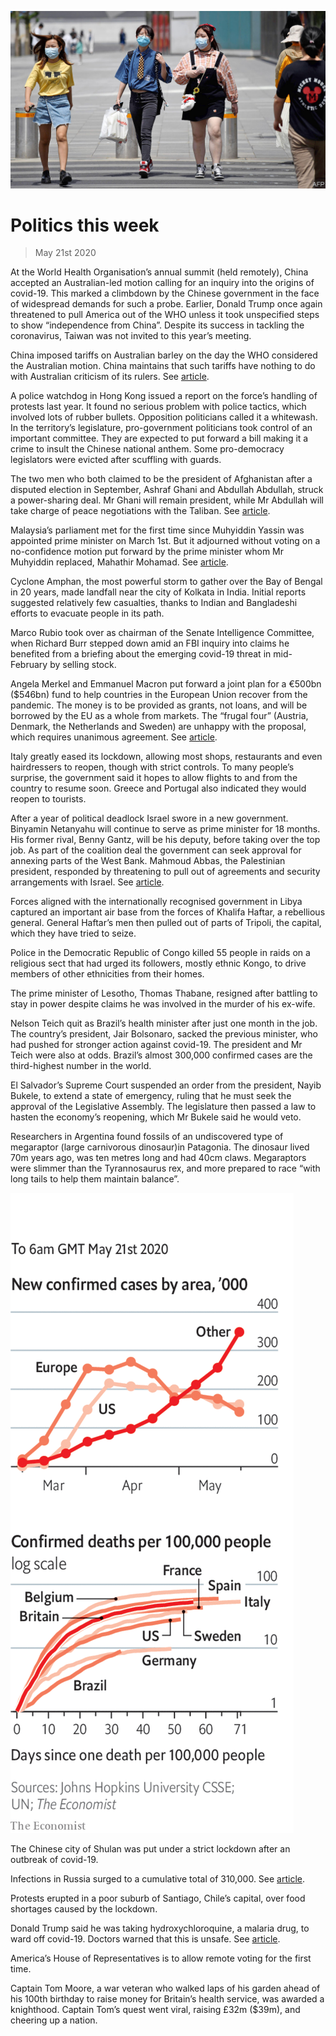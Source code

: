 ![](./images/20200523_WWP002_0.jpg)

# Politics this week

> May 21st 2020

At the World Health Organisation’s annual summit (held remotely), China accepted an Australian-led motion calling for an inquiry into the origins of covid-19. This marked a climbdown by the Chinese government in the face of widespread demands for such a probe. Earlier, Donald Trump once again threatened to pull America out of the WHO unless it took unspecified steps to show “independence from China”. Despite its success in tackling the coronavirus, Taiwan was not invited to this year’s meeting.

China imposed tariffs on Australian barley on the day the WHO considered the Australian motion. China maintains that such tariffs have nothing to do with Australian criticism of its rulers. See [article](https://www.economist.com//asia/2020/05/21/china-punishes-australia-for-promoting-an-inquiry-into-covid-19).

A police watchdog in Hong Kong issued a report on the force’s handling of protests last year. It found no serious problem with police tactics, which involved lots of rubber bullets. Opposition politicians called it a whitewash. In the territory’s legislature, pro-government politicians took control of an important committee. They are expected to put forward a bill making it a crime to insult the Chinese national anthem. Some pro-democracy legislators were evicted after scuffling with guards.

The two men who both claimed to be the president of Afghanistan after a disputed election in September, Ashraf Ghani and Abdullah Abdullah, struck a power-sharing deal. Mr Ghani will remain president, while Mr Abdullah will take charge of peace negotiations with the Taliban. See [article](https://www.economist.com//asia/2020/05/21/afghanistans-two-rival-presidents-reach-a-deal).

Malaysia’s parliament met for the first time since Muhyiddin Yassin was appointed prime minister on March 1st. But it adjourned without voting on a no-confidence motion put forward by the prime minister whom Mr Muhyiddin replaced, Mahathir Mohamad. See [article](https://www.economist.com//leaders/2020/05/21/malaysia-needs-a-legitimate-government-to-fight-covid-19).

Cyclone Amphan, the most powerful storm to gather over the Bay of Bengal in 20 years, made landfall near the city of Kolkata in India. Initial reports suggested relatively few casualties, thanks to Indian and Bangladeshi efforts to evacuate people in its path.

Marco Rubio took over as chairman of the Senate Intelligence Committee, when Richard Burr stepped down amid an FBI inquiry into claims he benefited from a briefing about the emerging covid-19 threat in mid-February by selling stock.

Angela Merkel and Emmanuel Macron put forward a joint plan for a €500bn ($546bn) fund to help countries in the European Union recover from the pandemic. The money is to be provided as grants, not loans, and will be borrowed by the EU as a whole from markets. The “frugal four” (Austria, Denmark, the Netherlands and Sweden) are unhappy with the proposal, which requires unanimous agreement. See [article](https://www.economist.com//europe/2020/05/21/the-merkel-macron-plan-to-bail-out-europe-is-surprisingly-ambitious).

Italy greatly eased its lockdown, allowing most shops, restaurants and even hairdressers to reopen, though with strict controls. To many people’s surprise, the government said it hopes to allow flights to and from the country to resume soon. Greece and Portugal also indicated they would reopen to tourists.

After a year of political deadlock Israel swore in a new government. Binyamin Netanyahu will continue to serve as prime minister for 18 months. His former rival, Benny Gantz, will be his deputy, before taking over the top job. As part of the coalition deal the government can seek approval for annexing parts of the West Bank. Mahmoud Abbas, the Palestinian president, responded by threatening to pull out of agreements and security arrangements with Israel. See [article](https://www.economist.com//middle-east-and-africa/2020/05/21/how-fast-will-israels-new-government-proceed-with-annexation).

Forces aligned with the internationally recognised government in Libya captured an important air base from the forces of Khalifa Haftar, a rebellious general. General Haftar’s men then pulled out of parts of Tripoli, the capital, which they have tried to seize.

Police in the Democratic Republic of Congo killed 55 people in raids on a religious sect that had urged its followers, mostly ethnic Kongo, to drive members of other ethnicities from their homes.

The prime minister of Lesotho, Thomas Thabane, resigned after battling to stay in power despite claims he was involved in the murder of his ex-wife.

Nelson Teich quit as Brazil’s health minister after just one month in the job. The country’s president, Jair Bolsonaro, sacked the previous minister, who had pushed for stronger action against covid-19. The president and Mr Teich were also at odds. Brazil’s almost 300,000 confirmed cases are the third-highest number in the world.

El Salvador’s Supreme Court suspended an order from the president, Nayib Bukele, to extend a state of emergency, ruling that he must seek the approval of the Legislative Assembly. The legislature then passed a law to hasten the economy’s reopening, which Mr Bukele said he would veto.

Researchers in Argentina found fossils of an undiscovered type of megaraptor (large carnivorous dinosaur)in Patagonia. The dinosaur lived 70m years ago, was ten metres long and had 40cm claws. Megaraptors were slimmer than the Tyrannosaurus rex, and more prepared to race “with long tails to help them maintain balance”.

![](./images/20200523_WWC011.png)

The Chinese city of Shulan was put under a strict lockdown after an outbreak of covid-19.

Infections in Russia surged to a cumulative total of 310,000. See [article](https://www.economist.com//europe/2020/05/21/russias-covid-19-outbreak-is-far-worse-than-the-kremlin-admits).

Protests erupted in a poor suburb of Santiago, Chile’s capital, over food shortages caused by the lockdown.

Donald Trump said he was taking hydroxychloroquine, a malaria drug, to ward off covid-19. Doctors warned that this is unsafe. See [article](https://www.economist.com//united-states/2020/05/23/how-the-worlds-premier-public-health-agency-was-handcuffed). 

America’s House of Representatives is to allow remote voting for the first time.

Captain Tom Moore, a war veteran who walked laps of his garden ahead of his 100th birthday to raise money for Britain’s health service, was awarded a knighthood. Captain Tom’s quest went viral, raising £32m ($39m), and cheering up a nation.